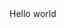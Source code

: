 <html>
  <head>Hello world
   <body>
     <title>hola mundo</title>
   </body>
  </head>
    
</html>
